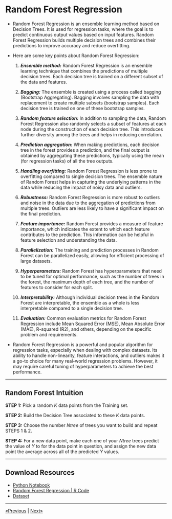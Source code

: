 # Random Forest Regression

* Random Forest Regression is an ensemble learning method based on Decision Trees. It is used for regression tasks, where the goal is to predict continuous output values based on input features. Random Forest Regression builds multiple decision trees and combines their predictions to improve accuracy and reduce overfitting.

* Here are some key points about Random Forest Regression:
    1. <b><i>Ensemble method:</i></b> Random Forest Regression is an ensemble learning technique that combines the predictions of multiple decision trees. Each decision tree is trained on a different subset of the data and features.

    2. <b><i>Bagging:</i></b> The ensemble is created using a process called bagging (Bootstrap Aggregating). Bagging involves sampling the data with replacement to create multiple subsets (bootstrap samples). Each decision tree is trained on one of these bootstrap samples.

    3. <b><i>Random feature selection:</i></b> In addition to sampling the data, Random Forest Regression also randomly selects a subset of features at each node during the construction of each decision tree. This introduces further diversity among the trees and helps in reducing correlation.

    4. <b><i>Prediction aggregation:</i></b> When making predictions, each decision tree in the forest provides a prediction, and the final output is obtained by aggregating these predictions, typically using the mean (for regression tasks) of all the tree outputs.

    5. <b><i>Handling overfitting:</i></b> Random Forest Regression is less prone to overfitting compared to single decision trees. The ensemble nature of Random Forest helps in capturing the underlying patterns in the data while reducing the impact of noisy data and outliers.

    6. <b><i>Robustness:</i></b> Random Forest Regression is more robust to outliers and noise in the data due to the aggregation of predictions from multiple trees. Outliers are less likely to have a significant impact on the final prediction.

    7. <b><i>Feature importance:</i></b> Random Forest provides a measure of feature importance, which indicates the extent to which each feature contributes to the prediction. This information can be helpful in feature selection and understanding the data.

    8. <b><i>Parallelization:</i></b> The training and prediction processes in Random Forest can be parallelized easily, allowing for efficient processing of large datasets.

    9. <b><i>Hyperparameters:</i></b> Random Forest has hyperparameters that need to be tuned for optimal performance, such as the number of trees in the forest, the maximum depth of each tree, and the number of features to consider for each split.

    10. <b><i>Interpretability:</i></b> Although individual decision trees in the Random Forest are interpretable, the ensemble as a whole is less interpretable compared to a single decision tree.

    11. <b><i>Evaluation:</i></b> Common evaluation metrics for Random Forest Regression include Mean Squared Error (MSE), Mean Absolute Error (MAE), R-squared (R2), and others, depending on the specific problem and requirements.

* Random Forest Regression is a powerful and popular algorithm for regression tasks, especially when dealing with complex datasets. Its ability to handle non-linearity, feature interactions, and outliers makes it a go-to choice for many real-world regression problems. However, it may require careful tuning of hyperparameters to achieve the best performance.
<hr>

## Random Forest Intuition

**STEP 1:** Pick a random *K* data points from the Training set.

**STEP 2:** Build the Decision Tree associated to these *K* data points.

**STEP 3:** Choose the number *Ntree* of trees you want to build and repeat STEPS 1 & 2.

**STEP 4:** For a new data point, make each one of your *Ntree* trees predict the value of *Y* to for the data point in question, and assign the new data point the average across all of the predicted *Y* values.
<hr>

## Download Resources
* <a href="Python/Random Forest Regression.ipynb" download>Python Notebook</a>
* <a href="R/Random Forest Regression.r" download>Random Forest Regression | R Code</a>
* <a href="Python/Position_Salaries.csv" download>Dataset</a>
<hr>

<a href="../Section 10 - Decision Tree Regression">«Previous</a> | <a href="../Section 12 - Evaluating Regression Models Performance">Next»</a>

